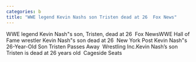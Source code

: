 ```yaml
---
categories: b
title: "WWE legend Kevin Nashs son Tristen dead at 26  Fox News"
---
```

WWE legend Kevin Nash"s son, Tristen, dead at 26&nbsp;&nbsp;Fox NewsWWE Hall of Fame wrestler Kevin Nash"s son dead at 26&nbsp;&nbsp;New York Post Kevin Nash"s 26-Year-Old Son Tristen Passes Away&nbsp;&nbsp;Wrestling Inc.Kevin Nash’s son Tristen is dead at 26 years old&nbsp;&nbsp;Cageside Seats